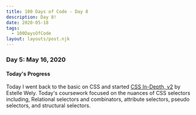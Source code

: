 ```yaml
---
title: 100 Days of Code - Day 8
description: Day 8!
date: 2020-05-18
tags: 
  - 100DaysOfCode
layout: layouts/post.njk
---
```


### Day 5: May 16, 2020

#### Today's Progress

Today I went back to the basic on CSS and started [CSS In-Depth, v2](https://frontendmasters.com/courses/css-in-depth-v2/) by Estelle Wely. Today's coursework focused on the nuances of CSS selectors including, Relational selectors and combinators, attribute selectors, pseudo selectors, and structural selectors.
